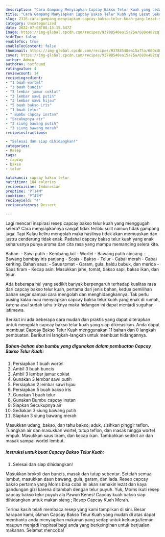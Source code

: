 ```yaml
---
description: "Cara Gampang Menyiapkan Capcay Bakso Telur Kuah yang Lezat Sekali, Buat Buka Puasa Sempurna"
title: "Cara Gampang Menyiapkan Capcay Bakso Telur Kuah yang Lezat Sekali, Buat Buka Puasa Sempurna"
slug: 2316-cara-gampang-menyiapkan-capcay-bakso-telur-kuah-yang-lezat-sekali-buat-buka-puasa-sempurna
category: Uncategorized
date: 2022-07-08T08:15:15.547Z
image: https://img-global.cpcdn.com/recipes/93788540ea15a75a/680x482cq70/capcay-bakso-telur-kuah-foto-resep-utama.jpg
hideToc: false
enableToc: true
enableTocContent: false
thumbnail: https://img-global.cpcdn.com/recipes/93788540ea15a75a/680x482cq70/capcay-bakso-telur-kuah-foto-resep-utama.jpg
cover: https://img-global.cpcdn.com/recipes/93788540ea15a75a/680x482cq70/capcay-bakso-telur-kuah-foto-resep-utama.jpg
author: Admin
authorAv: notfound
ratingvalue: 4
reviewcount: 14
recipeingredient:
- "1 buah wortel"
- "3 buah buncis"
- "3 lembar jamur coklat"
- "3 lembar sawi putih"
- "2 lembar sawi hijau"
- "5 buah bakso iris"
- "1 buah telur"
- " Bumbu capcay instan"
- "Secukupnya air"
- "3 siung bawang putih"
- "3 siung bawang merah"
recipeinstructions:

- "Selesai dan siap dihidangkan!"
categories:
- Resep
tags:
- capcay
- bakso
- telur

katakunci: capcay bakso telur 
nutrition: 104 calories
recipecuisine: Indonesian
preptime: "PT14M"
cooktime: "PT47M"
recipeyield: "4"
recipecategory: Dessert

---
```



Lagi mencari inspirasi resep capcay bakso telur kuah yang menggugah selera? Cara menyiapkannya sangat tidak terlalu sulit namun tidak gampang juga. Tapi Kalau keliru mengolah maka hasilnya tidak akan memuaskan dan justru cenderung tidak enak. Padahal capcay bakso telur kuah yang enak seharusnya punya aroma dan cita rasa yang mampu memancing selera kita.


Bahan: - Sawi putih - Kembang kol - Wortel - Bawang putih cincang - Bawang bombay iris panjang - Sosis - Bakso - Telur - Cabai merah - Cabai keriting. Bahan saus: - Saus tomat - Garam, gula, kaldu bubuk, dan merica - Saus tiram - Kecap asin. Masukkan jahe, tomat, bakso sapi, bakso ikan, dan telur.

Ada beberapa hal yang sedikit banyak berpengaruh terhadap kualitas rasa dari capcay bakso telur kuah, pertama dari jenis bahan, kedua pemilihan bahan segar sampai cara mengolah dan menghidangkannya. Tak perlu pusing kalau mau menyiapkan capcay bakso telur kuah yang enak di rumah, karena asal sudah tahu triknya maka hidangan ini dapat menjadi suguhan istimewa.


Berikut ini ada beberapa cara mudah dan praktis yang dapat diterapkan untuk mengolah capcay bakso telur kuah yang siap dikreasikan. Anda dapat membuat Capcay Bakso Telur Kuah menggunakan 11 bahan dan 0 langkah pembuatan. Berikut ini langkah-langkah untuk membuat hidangannya.

<!--inarticleads1-->

##### Bahan-bahan dan bumbu yang digunakan dalam pembuatan Capcay Bakso Telur Kuah:

1. Persiapkan 1 buah wortel
1. Ambil 3 buah buncis
1. Ambil 3 lembar jamur coklat
1. Gunakan 3 lembar sawi putih
1. Persiapkan 2 lembar sawi hijau
1. Persiapkan 5 buah bakso iris
1. Gunakan 1 buah telur
1. Gunakan  Bumbu capcay instan
1. Siapkan Secukupnya air
1. Sediakan 3 siung bawang putih
1. Siapkan 3 siung bawang merah


Masukkan udang, bakso, dan tahu bakso, aduk, sisihkan pinggir teflon. Tuangkan air dan masukkan wortel, tutup teflon, dan masak hingga wortel empuk. Masukkan saus tiram, dan kecap ikan. Tambahkan sedikit air dan masak sampai wortel lembut. 

<!--inarticleads2-->

##### Instruksi untuk buat Capcay Bakso Telur Kuah:


1. Selesai dan siap dihidangkan!

Masukkan brokoli dan buncis, masak dan tutup sebentar. Setelah semua lembut, masukkan daun bawang, gula, garam, dan lada. Resep capcay bakso pertama yang Moms bisa coba ini akan semakin lezat dan kaya gandungan gizi karena ditambah dengan telur puyuh. Yuk, Moms ikuti resep capcay bakso telur puyuh ala Pawon Kenes! Capcay kuah bakso siap dihidangkan untuk makan siang ; Resep Capcay Kuah Merah. 

Terima kasih telah membaca resep yang kami tampilkan di sini. Besar harapan kami, olahan Capcay Bakso Telur Kuah yang mudah di atas dapat membantu anda menyiapkan makanan yang sedap untuk keluarga/teman maupun menjadi inspirasi bagi anda yang berkeinginan untuk berjualan makanan. Selamat mencoba!
